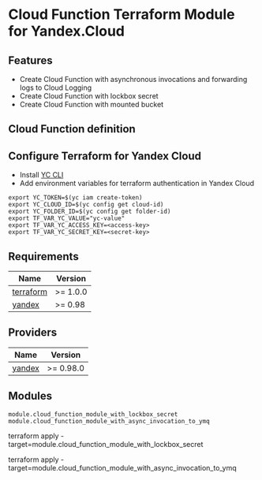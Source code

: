 # Cloud Function Terraform Module for Yandex.Cloud

## Features

- Create Cloud Function with asynchronous invocations and forwarding logs to Cloud Logging
- Create Cloud Function with lockbox secret
- Create Cloud Function with mounted bucket


## Cloud Function definition

## Configure Terraform for Yandex Cloud

- Install [YC CLI](https://cloud.yandex.com/docs/cli/quickstart)
- Add environment variables for terraform authentication in Yandex Cloud

```
export YC_TOKEN=$(yc iam create-token)
export YC_CLOUD_ID=$(yc config get cloud-id)
export YC_FOLDER_ID=$(yc config get folder-id)
export TF_VAR_YC_VALUE="yc-value"
export TF_VAR_YC_ACCESS_KEY=<access-key>
export TF_VAR_YC_SECRET_KEY=<secret-key>
```

<!-- BEGINNING OF PRE-COMMIT-TERRAFORM DOCS HOOK -->
## Requirements

| Name | Version |
|------|---------|
| <a name="requirement_terraform"></a> [terraform](#requirement\_terraform) | >= 1.0.0 |
| <a name="requirement_yandex"></a> [yandex](#requirement\_yandex) | >= 0.98 |

## Providers

| Name | Version |
|------|---------|
| <a name="provider_yandex"></a> [yandex](#provider\_yandex) | >= 0.98.0 |


## Modules
```
module.cloud_function_module_with_lockbox_secret 
module.cloud_function_module_with_async_invocation_to_ymq
```



terraform apply -target=module.cloud_function_module_with_lockbox_secret


terraform apply -target=module.cloud_function_module_with_async_invocation_to_ymq

<!-- END OF PRE-COMMIT-TERRAFORM DOCS HOOK -->

